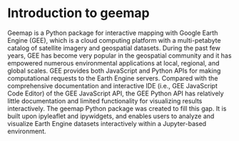 # Introduction to geemap

Geemap is a Python package for interactive mapping with Google Earth Engine (GEE), which is a cloud computing platform with a multi-petabyte catalog of satellite imagery and geospatial datasets.
 During the past few years, GEE has become very popular in the geospatial community and it has empowered numerous environmental applications at local, regional, and global scales. GEE provides both JavaScript and Python APIs for making computational requests to the Earth Engine servers. Compared with the comprehensive documentation and interactive IDE (i.e., GEE JavaScript Code Editor) of the GEE JavaScript API, the GEE Python API has relatively little documentation and limited functionality for visualizing results interactively. The geemap Python package was created to fill this gap. It is built upon ipyleaflet and ipywidgets, and enables users to analyze and visualize Earth Engine datasets interactively within a Jupyter-based environment.
